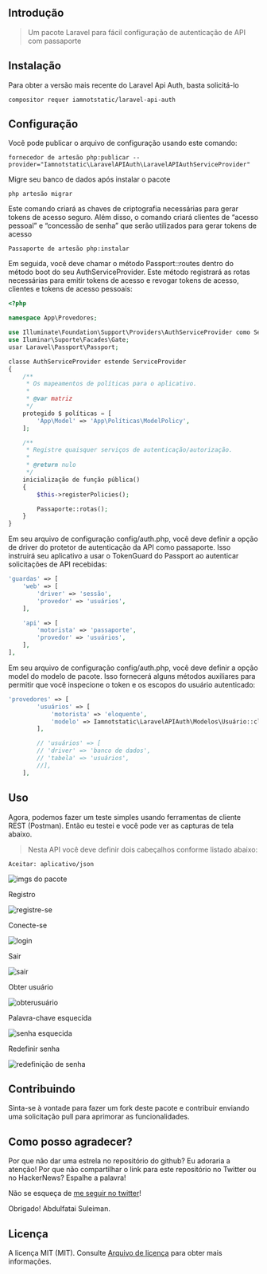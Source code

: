 
## Introdução

> Um pacote Laravel para fácil configuração de autenticação de API com passaporte

## Instalação

Para obter a versão mais recente do Laravel Api Auth, basta solicitá-lo

```bater
compositor requer iamnotstatic/laravel-api-auth
```

## Configuração

Você pode publicar o arquivo de configuração usando este comando:

```bater
fornecedor de artesão php:publicar --provider="Iamnotstatic\LaravelAPIAuth\LaravelAPIAuthServiceProvider"
```

Migre seu banco de dados após instalar o pacote

```bater
php artesão migrar
```

Este comando criará as chaves de criptografia necessárias para gerar tokens de acesso seguro. Além disso, o comando criará clientes de “acesso pessoal” e “concessão de senha” que serão utilizados para gerar tokens de acesso

```bater
Passaporte de artesão php:instalar
```

Em seguida, você deve chamar o método Passport::routes dentro do método boot do seu AuthServiceProvider. Este método registrará as rotas necessárias para emitir tokens de acesso e revogar tokens de acesso, clientes e tokens de acesso pessoais:

```php
<?php

namespace App\Provedores;

use Illuminate\Foundation\Support\Providers\AuthServiceProvider como ServiceProvider;
use Iluminar\Suporte\Facades\Gate;
usar Laravel\Passport\Passport;

classe AuthServiceProvider estende ServiceProvider
{
    /**
     * Os mapeamentos de políticas para o aplicativo.
     *
     * @var matriz
     */
    protegido $ políticas = [
        'App\Model' => 'App\Políticas\ModelPolicy',
    ];

    /**
     * Registre quaisquer serviços de autenticação/autorização.
     *
     * @return nulo
     */
    inicialização de função pública()
    {
        $this->registerPolicies();

        Passaporte::rotas();
    }
}
```

Em seu arquivo de configuração config/auth.php, você deve definir a opção de driver do protetor de autenticação da API como passaporte. Isso instruirá seu aplicativo a usar o TokenGuard do Passport ao autenticar solicitações de API recebidas:

```php
'guardas' => [
    'web' => [
        'driver' => 'sessão',
        'provedor' => 'usuários',
    ],

    'api' => [
        'motorista' => 'passaporte',
        'provedor' => 'usuários',
    ],
],
```

Em seu arquivo de configuração config/auth.php, você deve definir a opção model do modelo de pacote. Isso fornecerá alguns métodos auxiliares para permitir que você inspecione o token e os escopos do usuário autenticado:

```php
'provedores' => [
        'usuários' => [
            'motorista' => 'eloquente',
            'modelo' => Iamnotstatic\LaravelAPIAuth\Modelos\Usuário::classe,
        ],

        // 'usuários' => [
        // 'driver' => 'banco de dados',
        // 'tabela' => 'usuários',
        //],
    ],
```

## Uso

Agora, podemos fazer um teste simples usando ferramentas de cliente REST (Postman). Então eu testei e você pode ver as capturas de tela abaixo.

> Nesta API você deve definir dois cabeçalhos conforme listado abaixo:

```bater
Aceitar: aplicativo/json
```

![imgs do pacote](https://user-images.githubusercontent.com/46509072/78991850-d1b2ee80-7b31-11ea-8c90-e588fe7789ab.png)

Registro

![registre-se](https://user-images.githubusercontent.com/46509072/78993042-bc8b8f00-7b34-11ea-8eb4-449c7f82fd3f.png)

Conecte-se

![login](https://user-images.githubusercontent.com/46509072/78993086-d3ca7c80-7b34-11ea-807f-8bbf7baa00e8.png)

Sair

![sair](https://user-images.githubusercontent.com/46509072/78993159-f8beef80-7b34-11ea-9f0e-bff2dda268d8.png)

Obter usuário

![obterusuário](https://user-images.githubusercontent.com/46509072/78993121-e93fa680-7b34-11ea-98da-6ff837f52b78.png)

Palavra-chave esquecida

![senha esquecida](https://user-images.githubusercontent.com/46509072/78993185-0d02ec80-7b35-11ea-888b-d1ff379170c8.png)

Redefinir senha

![redefinição de senha](https://user-images.githubusercontent.com/46509072/78993214-1e4bf900-7b35-11ea-9c2b-346e1f555b97.png)

## Contribuindo

Sinta-se à vontade para fazer um fork deste pacote e contribuir enviando uma solicitação pull para aprimorar as funcionalidades.

## Como posso agradecer?

Por que não dar uma estrela no repositório do github? Eu adoraria a atenção! Por que não compartilhar o link para este repositório no Twitter ou no HackerNews? Espalhe a palavra!

Não se esqueça de [me seguir no twitter](https://twitter.com/iamnotstatic)!

Obrigado!
Abdulfatai Suleiman.

## Licença

A licença MIT (MIT). Consulte [Arquivo de licença](LICENSE.md) para obter mais informações.

